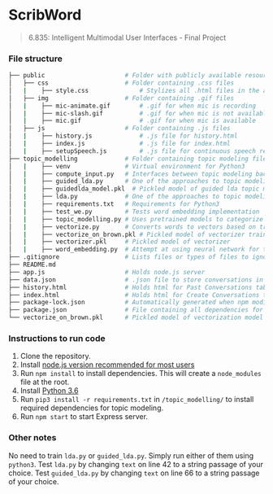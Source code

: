 # ScribWord
> 6.835: Intelligent Multimodal User Interfaces - Final Project

### File structure
```bash
├── public                      # Folder with publicly available resources
│   ├── css                     # Folder containing .css files
│   |    ├── style.css              # Stylizes all .html files in the application
│   ├── img                     # Folder containing .gif files
│   |    ├── mic-animate.gif        # .gif for when mic is recording
│   |    ├── mic-slash.gif          # .gif for when mic is not available
│   |    ├── mic.gif                # .gif for when mic is available
│   ├── js                      # Folder containing .js files
│   |    ├── history.js             # .js file for history.html
│   |    ├── index.js               # .js file for index.html
│   |    ├── setupSpeech.js         # .js file for continuous speech recognition used in history.html
├── topic_modelling             # Folder containing topic modeling files
│   |    ├── venv               # Virtual environment for Python3
│   |    ├── compute_input.py   # Interfaces between topic modeling backend and app.js for frontend
│   |    ├── guided_lda.py      # One of the approaches to topic modeling. --Unused
│   |    ├── guidedlda_model.pkl  # Pickled model of guided lda topic model --Unused
│   |    ├── lda.py             # One of the approaches to topic modeling. --Used
│   |    ├── requirements.txt   # Requirements for Python3
│   |    ├── test_we.py         # Tests word embedding implementation
│   |    ├── topic_modelling.py # Uses pretrained models to categorize input text with topics
│   |    ├── vectorize.py       # Converts words to vectors based on training corpus
│   |    ├── vectorize_on_brown.pkl # Pickled model of vectorizer trained on brown corpus
│   |    ├── vectorizer.pkl     # Pickled model of vectorizer
│   |    ├── word_embedding.py  # Attempt at using neural network for topic modeling --Unused
├── .gitignore                  # Lists files or types of files to ignore when committing via git
├── README.md             
├── app.js                      # Holds node.js server
├── data.json                   # .json file to store conversations in memory
├── history.html                # Holds html for Past Conversations tab
├── index.html                  # Holds html for Create Conversations tab
├── package-lock.json           # Automatically generated when npm modifies either the node_modules or package.json
├── package.json                # File containing all dependencies for node.js app
└── vectorize_on_brown.pkl      # Pickled model of vectorization model trained on brown corpus
```

### Instructions to run code

1. Clone the repository.
2. Install [node.js version recommended for most users](https://nodejs.org/en/)
3. Run ```npm install``` to install dependencies. This will create a `node_modules` file at the root.
4. Install [Python 3.6](https://www.python.org/downloads/release/python-365/)
5. Run ```pip3 install -r requirements.txt``` in ```/topic_modelling/``` to install required dependencies for topic modeling.
6. Run ```npm start``` to start Express server.

### Other notes
No need to train ```lda.py``` or ```guided_lda.py```. Simply run either of them using ```python3```.
Test ```lda.py``` by changing ```text``` on line 42 to a string passage of your choice.
Test ```guided_lda.py``` by changing ```text``` on line 66 to a string passage of your choice.
